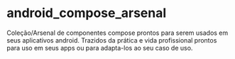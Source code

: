 # android_compose_arsenal
Coleção/Arsenal de componentes compose prontos para serem usados em seus aplicativos android. Trazidos da prática e vida profissional prontos para uso em seus apps ou para adapta-los ao seu caso de uso. 
